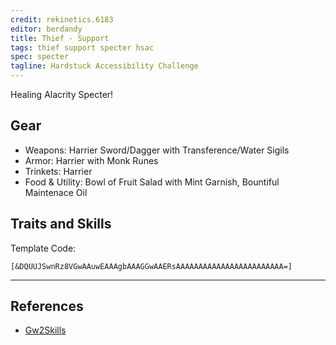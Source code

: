 ```yaml
---
credit: rekinetics.6183
editor: berdandy
title: Thief - Support
tags: thief support specter hsac
spec: specter
tagline: Hardstuck Accessibility Challenge
---
```


Healing Alacrity Specter!

## Gear

- Weapons: Harrier Sword/Dagger with Transference/Water Sigils
- Armor: Harrier with Monk Runes
- Trinkets: Harrier
- Food & Utility: Bowl of Fruit Salad with Mint Garnish, Bountiful Maintenace Oil

## Traits and Skills

Template Code:

`[&DQUUJSwnRz8VGwAAuwEAAAgbAAAGGwAAERsAAAAAAAAAAAAAAAAAAAAAAAA=]`

---

<div
  data-armory-embed='skills'
  data-armory-ids='63292,13117,63323,63276,63275'
>
</div>
<div
  data-armory-embed='specializations'
  data-armory-ids='20,44,71'
  data-armory-20-traits='1160,1297,1135'
  data-armory-44-traits='1163,1277,1158'
  data-armory-71-traits='2275,2285,2289'
>
</div>
<script async src='https://unpkg.com/armory-embeds@^0.x.x/armory-embeds.js'></script>



## References

- [Gw2Skills](http://gw2skills.net/editor/?PagAwilhyCZpMWWLeKXnxfA-zRJYqRDfZkYCUdB47s0+mF-e)
